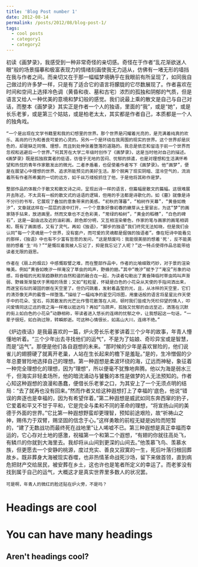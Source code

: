 ```yaml
---
title: 'Blog Post number 1'
date: 2012-08-14
permalink: /posts/2012/08/blog-post-1/
tags:
  - cool posts
  - category1
  - category2
---
```

初读《画梦录》，我感受到一种非常奇怪的亲切感。奇怪在于作者“乱花渐欲迷人眼”般的场景描摹和极富表现力的情绪刻画使我无力适从，仿佛有一堵无形的墙挡在我与作者之间。而亲切又在于那一幅幅梦境确乎在我眼前有所呈现了，如同我自己做过的许多梦一样，只是有了适合它的语言将朦胧的它尽数展现了。作者喜欢在时间和空间上选择冷色调（黄昏和夜、墓和古宅）浓烈的孤独和阴郁的气质，但是语言又给人一种优美的意境和梦幻般的感觉。我们说最上乘的散文是自己与自己对话，而整本《画梦录》其实正是作者一个人的独语，里面的“我”，或是“她”，或是长乐老爹，或是第三个姑姑，或是柏老太太，其实都是作者自己，本质都是一个人的独角戏。

    “一个是出现在文学书籍里和我的幻想里的世界。那个世界是闪耀着光亮的，是充满着纯真的欢乐、高尚的行为和善良可爱的心灵的。另外一个是环绕在我周围的现实的世界。这个世界却是灰色的，却是缺乏同情、理想，而且到处伸张着堕落的道路的。我总是依恋和留连于前一个世界而忽视和逃避后一个世界。”何其芳在大学二年级时创作了《画梦录》，这是当时他对自己的描述。《画梦录》既是孤独寂寞者的低语，彷徨于无地的苦闷、忧郁的排遣，也是对理想和生活满怀希望和热忱的青年作家散发出的微光。二者矛盾着，也促使着作者写下《画梦录》。他“画梦”，便是在展望心中理想的世界、追求所能预见的美好生活。那个脱离了现实阴暗、湿冷空气的，流淌着所有作者所希冀的一切的远方，如千丝万缕般抓住了他，于是他将其称作是梦。
    
    整部作品的体裁介于散文和散文诗之间，呈现出诗一样的语言，但篇幅是散文的篇幅。这很难展开去陈述，不太具有一般的散文式的话语的逻辑，但用的手法都是诗歌化的。如《墓》就像是诗不分行的书写，它展现了叠加的意象带来的美感。“初秋的薄暮”，“柏树作天幕”，“黄昏如晚汐”，文章就这样在一层层的浪中打开，一个个意象好像初春的嫩芽从土里冒出，为这“梦”的画家随手拈来，放进画里。然而文章也不乏色彩美，“常绿的柏树”，“黄金的稻穗”，“白色的碑石”，这是一副由远及近的油彩画，颜色即分明，又互相渲染晕色，作家的笔与画家的画笔相调和，既有了画面感，又有了灵气。再如《独语》，“脚步的独语”我们终究无法知晓，但是我们会认同“每一个灵魂是一个世界，没有窗户，而可爱的灵魂都是倔强的独语者”。像在短诗中能看见的那样，《独语》中也有不少富有哲思的发问，“这是颓废吗：我能很美丽的想着'死'，反不能美丽的想着'生'吗？”“是慨叹着我被人忘记了，抑是我忘记了人呢？”这一特点使得作品总能带给读者无限的遐思。
    
    作者在《扇上的烟云》中感慨取譬之难，而在整部作品中，作者的比喻细致巧妙，对于景的渲染唯美。例如“黄昏如晚汐一样淹没了草虫的鸣声，野蜂的翅。”其中“晚汐”赋予了“淹没”形象的动感，将昏暗的光和渐趋静默的自然和谐的融合在一起，为读者勾勒出了黄昏降临时草虫鸣叫声渐弱、野蜂渐渐蛰伏于黑暗的场景；又如“粒粒星，怀疑是白色的小花朵从天使的手指间洒出来，而遂宝石似的凝固的嵌在天空里了。但仍闪跳着，发射着晶莹的光，且，从冰样的天空里，它们的清芬像无声的霰雪一样堕落。”描绘了一幅纯净的星空闪烁图，用童话般的语言将星星比作天使手中的花朵、宝石，将其散发的光芒比作雪花散落在人间，顿时我们皆成为凭栏仰望的情人，叩问爱情同这辽远的夜之海一样难以抵达吗？再如“马蹄声，孤独又忧郁的自远至近，洒落在沉默的街上如白色的小花朵”动静相称，带读者进入悠长的连绵的忧郁之中，让我想起这一句话，“一辈子很短，如白驹过隙，转瞬即逝。可这种心情很长，如高山大川，连绵不绝。”
    
   《炉边夜话》是我最喜欢的一篇，炉火旁长乐老爹讲着三个少年的故事，年青人懵懂地听着。“三个少年出去寻找他们的运气”，不是为了姑娘、奇珍异宝或是智慧，而是“运气”。那便是他们各自遐想的未来。“那时候的少年是喜欢冒险的，他们说雀儿的翅膀硬了就离开老巢，人站在生长起来的檐下是羞耻。”是的，生冷憎倔的少年总要冒险地选择自己的理想。第一种遐想是柔波环绕的海，辽远而神秘，象征着一种完全理想化的理想，因为“理想”，所以便毫不犹豫地奔腾。他以为海是弱水三千，但海实非轻柔场所，他的暗流涌动与饕餮的本性是做梦的人无法预知的。作者心知这种遐想的浪漫和愚蠢，便借长乐老爹之口，为其安上了一个无须点明的结局：“去了就再也没有回来。”然而作者又给这种遐想打上了幸福的'底色，他说“错误的奔逐也是幸福的，因为有希望伴着。”第二种遐想是威武如同东奔西窜的豹子，它爱着和平又不甘于平和，它是完全与柔和不同的革命的理想，“将宣扬山间的美德于外面的世界。”它比第一种遐想野蛮却更理智，预知前途艰险，故“祈祷山之神，赐伟力于双臂，赐坚固的信念于心。”这样勇敢的前程无疑是凶险而短暂的，“建了无数战功而最终死在战地里”让人唏嘘不已。第三种遐想是真正幸福而幸运的，它心存对土地的感激，祝福第一个和第二个遐想，“有翅的你就往高处飞，有鳞爪的你就到大海里去。我却将从山间到更深的山间去。”他羡慕飞鸟、羡慕水族，但更愿去一个安静的桃源，度过充实、善良又寂寞的一生，死后叶落归根回葬故乡。既非葬身大海被现实吞噬，也非热情革命战死沙场，留下来做首领，直到病危把财产交给居民，被安葬在乡土，这也许也是笔者所定义的幸运了。而老爹没有找到属于自己的运气，大概这才是真实世界里多数人的状况罢。
   
    可是啊，年青人的微红的脸还贴在炉火旁，不是吗？


Headings are cool
======

You can have many headings
======

Aren't headings cool?
------
